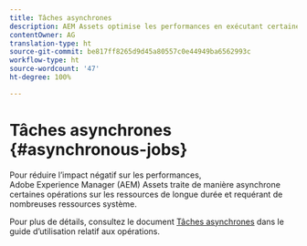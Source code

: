 ```yaml
---
title: Tâches asynchrones
description: AEM Assets optimise les performances en exécutant certaines tâches consommatrices de ressources de manière asynchrone.
contentOwner: AG
translation-type: ht
source-git-commit: be817ff8265d9d45a80557c0e44949ba6562993c
workflow-type: ht
source-wordcount: '47'
ht-degree: 100%

---
```



# Tâches asynchrones {#asynchronous-jobs}

Pour réduire l’impact négatif sur les performances, Adobe Experience Manager (AEM) Assets traite de manière asynchrone certaines opérations sur les ressources de longue durée et requérant de nombreuses ressources système.

Pour plus de détails, consultez le document [Tâches asynchrones](/help/operations/asynchronous-jobs.md) dans le guide d’utilisation relatif aux opérations.
